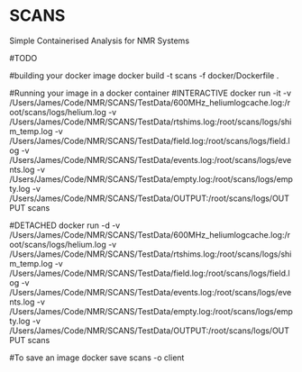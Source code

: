 # SCANS
Simple Containerised Analysis for NMR Systems


#TODO



#building your docker image
docker build -t scans -f docker/Dockerfile .

#Running your image in a docker container
#INTERACTIVE
docker run -it -v /Users/James/Code/NMR/SCANS/TestData/600MHz_heliumlogcache.log:/root/scans/logs/helium.log -v /Users/James/Code/NMR/SCANS/TestData/rtshims.log:/root/scans/logs/shim_temp.log -v /Users/James/Code/NMR/SCANS/TestData/field.log:/root/scans/logs/field.log -v /Users/James/Code/NMR/SCANS/TestData/events.log:/root/scans/logs/events.log -v /Users/James/Code/NMR/SCANS/TestData/empty.log:/root/scans/logs/empty.log -v /Users/James/Code/NMR/SCANS/TestData/OUTPUT:/root/scans/logs/OUTPUT scans

#DETACHED
docker run -d -v /Users/James/Code/NMR/SCANS/TestData/600MHz_heliumlogcache.log:/root/scans/logs/helium.log -v /Users/James/Code/NMR/SCANS/TestData/rtshims.log:/root/scans/logs/shim_temp.log -v /Users/James/Code/NMR/SCANS/TestData/field.log:/root/scans/logs/field.log -v /Users/James/Code/NMR/SCANS/TestData/events.log:/root/scans/logs/events.log -v /Users/James/Code/NMR/SCANS/TestData/empty.log:/root/scans/logs/empty.log -v /Users/James/Code/NMR/SCANS/TestData/OUTPUT:/root/scans/logs/OUTPUT scans


#To save an image
docker save scans -o client

